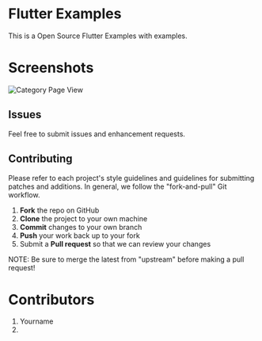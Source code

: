 # Flutter Examples

This is a Open Source Flutter Examples with examples.

# Screenshots

![Category Page View](https://github.com/FlutterExamples/FlutterExamples/raw/master/screenshots/category.png)


Issues
------

Feel free to submit issues and enhancement requests.

Contributing
------------

Please refer to each project's style guidelines and guidelines for submitting patches and additions. In general, we follow the "fork-and-pull" Git workflow.

 1. **Fork** the repo on GitHub
 2. **Clone** the project to your own machine
 3. **Commit** changes to your own branch
 4. **Push** your work back up to your fork
 5. Submit a **Pull request** so that we can review your changes

NOTE: Be sure to merge the latest from "upstream" before making a pull request!

# Contributors

1. Yourname
2. 
